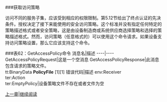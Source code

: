 ###获取访问策略

访问不同的服务子集，应该受到相应的权限限制。第5.12节给出了终点认证的先决条件。授权决定了接下来能使用的安全访问策略。这个标准并没有指定任何特定的策略描述格式或者安全策略，这是由设备制造商或系统供应商选择策略和选择的策略描述格式。然而，访问策略（任意格式的）可以使用这个命令请求。如果设备支持访问策略设置，那么它应该支持这个命令。

###表62：GetAccessPolicy命令
消息名|描述
----|----
GetAccessPolicyRequest|这是一个空消息
GetAccessPolicyResponse|此消息包含请求的策略文件。<br />tt:BinaryData **PolicyFile** [1][1]
错误代码|描述
env:Receiver<br />ter:Action<br />ter:EmptyPolicy|设备策略文件不存在或者文件为空




[上一章](08.04.00.md)|[继续阅读](08.04.02.md)



